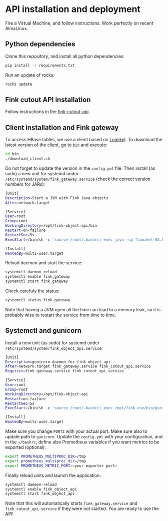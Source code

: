 # API installation and deployment

Fire a Virtual Machine, and follow instructions. Work perfectly on recent AlmaLinux.

## Python dependencies

Clone this repository, and install all python dependencies:

```bash
pip install -r requirements.txt
```

Run an update of rocks:

```bash
rocks update
```

## Fink cutout API installation

Follow instructions in the [fink-cutout-api](https://github.com/astrolabsoftware/fink-cutout-api/blob/main/install/README.md).

## Client installation and Fink gateway

To access HBase tables, we use a client based on [Lomikel](https://github.com/hrivnac/Lomikel). To download the latest version of the client, go to `bin` and execute:

```bash
cd bin
./download_client.sh
```

Do not forget to update the version in the `config.yml` file. Then install (as sudo) a new unit for systemd under `/etc/systemd/system/fink_gateway.service` (check the correct version numbers for JARs):

```bash
[Unit]
Description=Start a JVM with Fink Java objects
After=network.target

[Service]
User=root
Group=root
WorkingDirectory=/opt/fink-object-api/bin
Restart=on-failure
RestartSec=5s
ExecStart=/bin/sh -c 'source /root/.bashrc; exec java -cp "Lomikel-03.04.00x-HBase.exe.jar:py4j0.10.9.7.jar:gson-2.11.0.jar" com.Lomikel.Py4J.LomikelGatewayServer 2>&1 >> /tmp/fink_gateway.out'

[Install]
WantedBy=multi-user.target
```

Reload daemon and start the service:

```bash
systemctl daemon-reload
systemctl enable fink_gateway
systemctl start fink_gateway
```

Check carefuly the status:

```bash
systemctl status fink_gateway
```

Note that having a JVM open all the time can lead to a memory leak, so it is probably wise to restart the service from time to time.


## Systemctl and gunicorn

Install a new unit (as sudo) for systemd under `/etc/systemd/system/fink_object_api.service`:

```bash
[Unit]
Description=gunicorn daemon for fink_object_api
After=network.target fink_gateway.service fink_cutout_api.service
Requires=fink_gateway.service fink_cutout_api.service

[Service]
User=root
Group=root
WorkingDirectory=/opt/fink-object-api
Restart=on-failure
RestartSec=5s
ExecStart=/bin/sh -c 'source /root/.bashrc; exec /opt/fink-env/bin/gunicorn -c /opt/fink-object-api/config_prometheus.py --max-requests 500 --log-file=/tmp/fink_object_api.log app:app -b :PORT2 --workers=4 --threads=8 --timeout 180 --chdir /opt/fink-object-api --bind unix:/run/fink_object_api.sock 2>&1 >> /tmp/fink_object_api.out'

[Install]
WantedBy=multi-user.target
```

Make sure you change `PORT2` with your actual port. Make sure also to update path to `gunicorn`. Update the `config.yml` with your configuration, and in the `~/bashrc`, define also Prometheus variables if you want metrics to be exported (optional): 

```bash
export PROMETHEUS_MULTIPROC_DIR=/tmp
export prometheus_multiproc_dir=/tmp
export PROMETHEUS_METRIC_PORT=<your exporter port>
```

Finally reload units and launch the application:

```bash
systemctl daemon-reload
systemctl enable fink_object_api
systemctl start fink_object_api
```

Note that this will automatically starts `fink_gateway.service` and `fink_cutout_api.service` if they were not started. You are ready to use the API!
